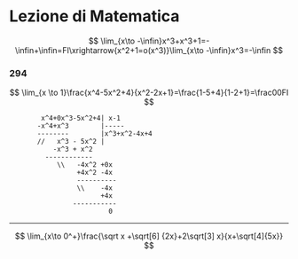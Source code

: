 # Lezione di Matematica


$$
\lim_{x\to -\infin}x^3+x^3+1=-\infin+\infin=FI\xrightarrow{x^2+1=o(x^3)}\lim_{x\to -\infin}x^3=-\infin
$$

### 294

$$
\lim_{x \to 1}\frac{x^4-5x^2+4}{x^2-2x+1}=\frac{1-5+4}{1-2+1}=\frac00FI
$$

			x^4+0x^3-5x^2+4| x-1
		   -x^4+x^3        |-----
		   --------        |x^3+x^2-4x+4
		   //   x^3 - 5x^2 |
		       -x^3 + x^2
		     ------------
		        \\   -4x^2 +0x
		             +4x^2 -4x
		             ----------
		             \\    -4x
		                   +4x
		            -----------
		                     0


---


$$
\lim_{x\to 0^+}\frac{\sqrt x +\sqrt[6] {2x}+2\sqrt[3] x}{x+\sqrt[4]{5x}}
$$
<!--stackedit_data:
eyJoaXN0b3J5IjpbNjgyMTU5MTk1LC0xNjMwNzA1Mzc4XX0=
-->